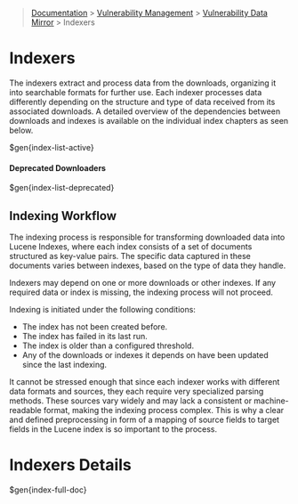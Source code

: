 > [Documentation](../../README.md) >
> [Vulnerability Management](../vulnerability-management.md) >
> [Vulnerability Data Mirror](vulnerability-data-mirror.md) >
> Indexers

# Indexers

The indexers extract and process data from the downloads, organizing it into searchable formats for further use.
Each indexer processes data differently depending on the structure and type of data received from its associated
downloads.
A detailed overview of the dependencies between downloads and indexes is available on the individual index chapters
as seen below.

$gen{index-list-active}

#### Deprecated Downloaders

$gen{index-list-deprecated}

## Indexing Workflow

The indexing process is responsible for transforming downloaded data into Lucene Indexes,
where each index consists of a set of documents structured as key-value pairs.
The specific data captured in these documents varies between indexes, based on the type of data they handle.

Indexers may depend on one or more downloads or other indexes.
If any required data or index is missing, the indexing process will not proceed.

Indexing is initiated under the following conditions:

- The index has not been created before.
- The index has failed in its last run.
- The index is older than a configured threshold.
- Any of the downloads or indexes it depends on have been updated since the last indexing.

<!--### Common Steps in the Indexing Process

While each indexer functions differently depending on the type of data it handles,
the following general steps are followed:

1. **Wait for Directory Unlock**: Before indexing, the directory must be unlocked to ensure other processes are not
   accessing or modifying the data.
2. **Lock Directory**: Once available, the directory is locked to prevent concurrent read/write operations.
3. **Check for Updates**: The system checks whether indexing is necessary based on the defined conditions. If no update
   is required, the process is aborted.
4. **Backup Existing Index**: A backup of the current index is made to prevent data loss in case of failure.
5. **Clear Current Index**: The existing index data is fully removed to prepare for the new data.
6. **Create Index**:
    - Validate that all required downloads and dependencies are available.
    - Generate the index documents, which differ by indexer.
    - Write the documents to the index directory if at least one document has been created.
7. **Handle Exceptions**: If an error occurs, the system reverts to the backup. Regardless of the outcome, the backup is
   removed after the process.
8. **Unlock Directory**: Once the indexing process is complete, the directory is unlocked to allow other processes
   access.-->

It cannot be stressed enough that since each indexer works with different data formats and sources,
they each require very specialized parsing methods.
These sources vary widely and may lack a consistent or machine-readable format, making the indexing process complex.
This is why a clear and defined preprocessing in form of a mapping of source fields to target fields in the Lucene index
is so important to the process.

# Indexers Details

$gen{index-full-doc}
